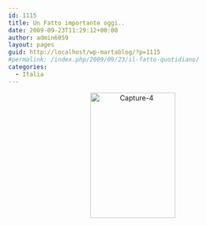 ```yaml
---
id: 1115
title: Un Fatto importante oggi..
date: 2009-09-23T11:29:12+00:00
author: admin6059
layout: pages
guid: http://localhost/wp-martablog/?p=1115
#permalink: /index.php/2009/09/23/il-fatto-quotidiano/
categories:
  - Italia
---
```

<p style="text-align: center;">
  <a href="http://{{ site.url }}/wp-uploads/2009/10/Capture-4.png"><img class="aligncenter size-full wp-image-1117" title="Capture-4" src="http://{{ site.url }}/wp-uploads/2009/10/Capture-4.png" alt="Capture-4" width="172" height="254" srcset="{{ site.url }}/images/uploads/2009/10/Capture-4.png 410w, {{ site.url }}/images/uploads/2009/10/Capture-4-204x300.png 204w" sizes="(max-width: 172px) 100vw, 172px" /></a>
</p>